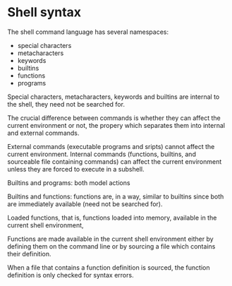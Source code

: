 # Shell syntax

The shell command language has several namespaces:
- special characters
- metacharacters
- keywords
- builtins
- functions
- programs

Special characters, metacharacters, keywords and builtins are internal to the shell, they need not be searched for. 

The crucial difference between commands is whether they can affect the current environment or not, the propery which separates them into internal and external commands.

External commands (executable programs and sripts) cannot affect the current environment. Internal commands (functions, builtins, and sourceable file containing commands) can affect the current environment unless they are forced to execute in a subshell.

Builtins and programs: both model actions 

Builtins and functions: functions are, in a way, similar to builtins since both are immediately available (need not be searched for).

Loaded functions, that is, functions loaded into memory, available in the current shell environment,

Functions are made available in the current shell environment either by defining them on the command line or by sourcing a file which contains their definition.

When a file that contains a function definition is sourced, the function definition is only checked for syntax errors.
